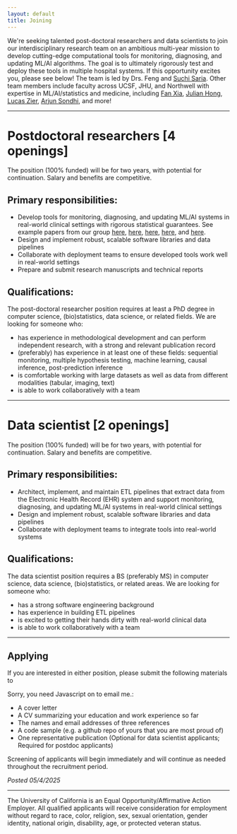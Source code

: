 ```yaml
---
layout: default
title: Joining
---
```


We're seeking talented post-doctoral researchers and data scientists to join our interdisciplinary research team on an ambitious multi-year mission to develop cutting-edge computational tools for monitoring, diagnosing, and updating ML/AI algorithms. The goal is to ultimately rigorously test and deploy these tools in multiple hospital systems.
If this opportunity excites you, please see below!
The team is led by Drs. Feng and [Suchi Saria](https://suchisaria.jhu.edu/). Other team members include faculty across UCSF, JHU, and Northwell with expertise in ML/AI/statistics and medicine, including [Fan Xia](https://profiles.ucsf.edu/fan.xia), [Julian Hong](https://profiles.ucsf.edu/julian.hong), [Lucas Zier](https://profiles.ucsf.edu/lucas.zier), [Arjun Sondhi](https://asondhi.github.io/), and more!

-------

# Postdoctoral researchers [4 openings]
The position (100% funded) will be for two years, with potential for continuation.
Salary and benefits are competitive.

## Primary responsibilities:
* Develop tools for monitoring, diagnosing, and updating ML/AI systems in real-world clinical settings with rigorous statistical guarantees. See example papers from our group [here](https://ai.nejm.org/stoken/default+domain/WHP5GAV5DNNC8FSNKFSD/full?redirectUri=doi/full/10.1056/AIra2400657), [here](https://proceedings.mlr.press/v236/feng24a.html), [here](https://www.nejm.org/doi/full/10.1056/NEJMc2104626), [here](https://proceedings.mlr.press/v130/subbaswamy21a.html), and [here](https://doi.org/10.1111/biom.13379).
* Design and implement robust, scalable software libraries and data pipelines
* Collaborate with deployment teams to ensure developed tools work well in real-world settings
* Prepare and submit research manuscripts and technical reports

## Qualifications:
The post-doctoral researcher position requires at least a PhD degree in computer science, (bio)statistics, data science, or related fields.
We are looking for someone who:
* has experience in methodological development and can perform independent research, with a strong and relevant publication record
* (preferably) has experience in at least one of these fields: sequential monitoring, multiple hypothesis testing, machine learning, causal inference, post-prediction inference
* is comfortable working with large datasets as well as data from different modalities (tabular, imaging, text)
* is able to work collaboratively with a team

-------

# Data scientist [2 openings]
The position (100% funded) will be for two years, with potential for continuation.
Salary and benefits are competitive.

## Primary responsibilities:
* Architect, implement, and maintain ETL pipelines that extract data from the Electronic Health Record (EHR) system and support monitoring, diagnosing, and updating ML/AI systems in real-world clinical settings
* Design and implement robust, scalable software libraries and data pipelines
* Collaborate with deployment teams to integrate tools into real-world systems

## Qualifications:
The data scientist position requires a BS (preferably MS) in computer science, data science, (bio)statistics, or related areas.
We are looking for someone who:
* has a strong software engineering background
* has experience in building ETL pipelines
* is excited to getting their hands dirty with real-world clinical data
* is able to work collaboratively with a team

---------

## Applying
If you are interested in either position, please submit the following materials to
<script type="text/javascript" language="javascript">
<!--
// Email obfuscator script 2.1 by Tim Williams, University of Arizona
// Random encryption key feature coded by Andrew Moulden
// This code is freeware provided these four comment lines remain intact
// A wizard to generate this code is at http://www.jottings.com/obfuscator/
{ coded = "chGo.thop@wgUt.hOw"
  key = "gHd4waxXhlYItNrmPkp7OQsG52j86EySC1W0ni9bUqzJcFRBuMVDeKoTfvAL3Z"
  shift=coded.length
  link=""
  for (i=0; i<coded.length; i++) {
    if (key.indexOf(coded.charAt(i))==-1) {
      ltr = coded.charAt(i)
      link += (ltr)
    }
    else {
      ltr = (key.indexOf(coded.charAt(i))-shift+key.length) % key.length
      link += (key.charAt(ltr))
    }
  }
document.write("<a href='mailto:"+link+"'>"+link+"</a>")
}
//-->
</script><noscript>Sorry, you need Javascript on to email me.</noscript>:
* A cover letter
* A CV summarizing your education and work experience so far
* The names and email addresses of three references
* A code sample (e.g. a github repo of yours that you are most proud of)
* One representative publication (Optional for data scientist applicants; Required for postdoc applicants)


Screening of applicants will begin immediately and will continue as needed throughout the recruitment period.

*Posted 05/4/2025*

-------
The University of California is an Equal Opportunity/Affirmative Action Employer. All qualified applicants will receive consideration for employment without regard to race, color, religion, sex, sexual orientation, gender identity, national origin, disability, age, or protected veteran status.

